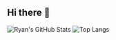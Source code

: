 ## Hi there 👋
![Ryan's GitHub Stats](https://github-readme-stats.vercel.app/api?username=Ryan0911&show_icons=true&theme=holi)
![Top Langs](https://github-readme-stats.vercel.app/api/top-langs/?username=Ryan0911&hide_progress=true&theme=holi)
<!--
**Ryan0911/Ryan0911** is a ✨ _special_ ✨ repository because its `README.md` (this file) appears on your GitHub profile.

Here are some ideas to get you started:

- 🔭 I’m currently working on ...
- 🌱 I’m currently learning ...
- 👯 I’m looking to collaborate on ...
- 🤔 I’m looking for help with ...
- 💬 Ask me about ...
- 📫 How to reach me: ...
- 😄 Pronouns: ...
- ⚡ Fun fact: ...
-->

